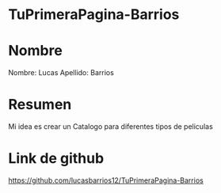 # TuPrimeraPagina-Barrios

# Nombre

Nombre: Lucas
Apellido: Barrios

# Resumen

Mi idea es crear un Catalogo para diferentes tipos de peliculas

# Link de github

https://github.com/lucasbarrios12/TuPrimeraPagina-Barrios